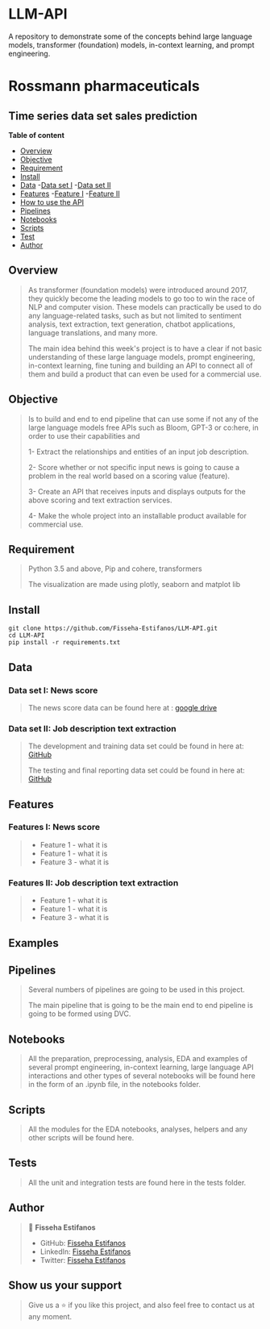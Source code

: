 # LLM-API
A repository to demonstrate some of the concepts behind large language models, transformer (foundation) models, in-context learning, and prompt engineering.

# Rossmann pharmaceuticals
## Time series data set sales prediction

**Table of content**

- [Overview](#overview)
- [Objective](#objective)
- [Requirement](#requirement)
- [Install](#install)
- [Data](#data)
    -[Data set I](#data-set-i-news-score)
    -[Data set II](#data-set-ii-job-description-text-extraction)
- [Features](#features)
    -[Feature I](#features-i-news-score)
    -[Feature II](#features-ii-job-description-text-extraction)
- [How to use the API](#examples)
- [Pipelines](#pipelines)
- [Notebooks](#notebooks)
- [Scripts](#scripts)
- [Test](#test)
- [Author](#author)



## Overview
> As transformer (foundation models) were introduced around 2017, they quickly become the leading models to go too to win the race of NLP and computer vision. These models can practically be used to do any language-related tasks, such as but not limited to sentiment analysis, text extraction, text generation, chatbot applications, language translations, and many more.
>
> The main idea behind this week's project is to have a clear if not basic understanding of these large language models, prompt engineering, in-context learning, fine tuning and building an API to connect all of them and build a product that can even be used for a commercial use.


## Objective
> Is to build and end to end pipeline that can use some if not any of the large language models free APIs such as Bloom, GPT-3 or co:here, in order to use their capabilities and 
>
> 1- Extract the relationships and entities of an input job description.
>
> 2- Score whether or not specific input news is going to cause a problem in the real world based on a scoring value (feature).
>
> 3- Create an API that receives inputs and displays outputs for the above scoring and text extraction services. 
>
> 4- Make the whole project into an installable product available for commercial use.


## Requirement
> Python 3.5 and above, Pip and cohere, transformers
> 
> The visualization are made using plotly, seaborn and matplot lib


## Install

```
git clone https://github.com/Fisseha-Estifanos/LLM-API.git
cd LLM-API
pip install -r requirements.txt
```


## Data
### Data set I: News score
> The news score data can be found here at : [google drive](https://docs.google.com/spreadsheets/d/19N_K6SnIm0FylD2TBs-5y3WeSgdveb3J/edit?usp=sharing&ouid=108085860825615283789&rtpof=true&sd=true)

### Data set II: Job description text extraction
> The development and training data set could be found in here at: [GitHub](https://github.com/walidamamou/relation_extraction_transformer/blob/main/relations_dev.txt)
> 
> The testing and final reporting data set could be found in here at: [GitHub](https://github.com/walidamamou/relation_extraction_transformer/blob/main/relations_test.txt)


## Features
### Features I: News score
> - Feature 1 - what it is
> - Feature 1 - what it is
> - Feature 3 - what it is

### Features II: Job description text extraction
> - Feature 1 - what it is
> - Feature 1 - what it is
> - Feature 3 - what it is


## Examples
>
>
>


## Pipelines
> Several numbers of pipelines are going to be used in this project. 
>
> The main pipeline that is going to be the main end to end pipeline is going to be formed using DVC.  


## Notebooks
> All the preparation, preprocessing, analysis, EDA and examples of several prompt engineering, in-context learning, large language API interactions and other types of several notebooks will be found here in the form of an .ipynb file, in the notebooks folder.


## Scripts
> All the modules for the EDA notebooks, analyses, helpers and any other scripts will be found here.


## Tests
> All the unit and integration tests are found here in the tests folder.


## Author
> 👤 **Fisseha Estifanos**
>
> - GitHub: [Fisseha Estifanos](https://github.com/fisseha-estifanos)
> - LinkedIn: [Fisseha Estifanos](https://www.linkedin.com/in/fisseha-estifanos-109ba6199/)
> - Twitter: [Fisseha Estifanos](https://twitter.com/f0x__tr0t)


## Show us your support
> Give us a ⭐ if you like this project, and also feel free to contact us at any moment.
